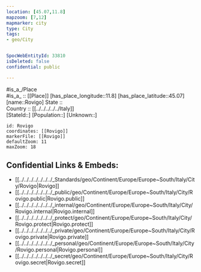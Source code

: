 ```yaml
---
location: [45.07,11.8] 
mapzoom: [7,12] 
mapmarker: city 
type: City
tags:
- geo/City


SpocWebEntityId: 33810
isDeleted: false
confidential: public

---
```

#is_a_/Place  
#is_a_ :: [[Place]] 
[has_place_longitude::11.8] 
[has_place_latitude::45.07] 
[name::Rovigo] 
State ::  
Country :: [[../../../../../Italy]]  
[StateId::] 
[Population::] 
[Unknown::] 


```leaflet
id: Rovigo
coordinates: [[Rovigo]] 
markerFile: [[Rovigo]] 
defaultZoom: 11 
maxZoom: 18
```


## Confidential Links & Embeds: 
- [[../../../../../../../_Standards/geo/Continent/Europe/Europe~South/Italy/City/Rovigo|Rovigo]] 
- [[../../../../../../../_public/geo/Continent/Europe/Europe~South/Italy/City/Rovigo.public|Rovigo.public]] 
- [[../../../../../../../_internal/geo/Continent/Europe/Europe~South/Italy/City/Rovigo.internal|Rovigo.internal]] 
- [[../../../../../../../_protect/geo/Continent/Europe/Europe~South/Italy/City/Rovigo.protect|Rovigo.protect]] 
- [[../../../../../../../_private/geo/Continent/Europe/Europe~South/Italy/City/Rovigo.private|Rovigo.private]] 
- [[../../../../../../../_personal/geo/Continent/Europe/Europe~South/Italy/City/Rovigo.personal|Rovigo.personal]] 
- [[../../../../../../../_secret/geo/Continent/Europe/Europe~South/Italy/City/Rovigo.secret|Rovigo.secret]] 
